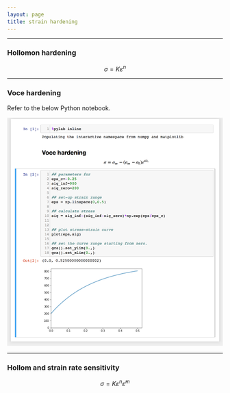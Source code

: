 ```yaml
---
layout: page
title: strain hardening
---
```


<script type="text/javascript" async
  src="https://cdnjs.cloudflare.com/ajax/libs/mathjax/2.7.1/MathJax.js?config=TeX-MML-AM_CHTML">
</script>


----------------------------------------------------------------------
### Hollomon hardening

$$\sigma=K\varepsilon^n $$

----------------------------------------------------------------------
### Voce hardening

Refer to the below Python notebook.

<img src="/images/voce_hardening.png" width="700">


----------------------------------------------------------------------
### Hollom and strain rate sensitivity
$$\sigma=K\varepsilon^n\dot{\varepsilon}^m$$
